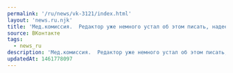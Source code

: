 ```yaml
---
permalink: '/ru/news/vk-3121/index.html'
layout: 'news.ru.njk'
title: 'Мед.комиссия.  Редактор уже немного устал об этом писать, надеемся больше постов не потребуется…'
source: ВКонтакте
tags:
  - news_ru
description: 'Мед.комиссия.  Редактор уже немного устал об этом писать, надеемся больше постов не потребуется…'
updatedAt: 1461778097
---
```

